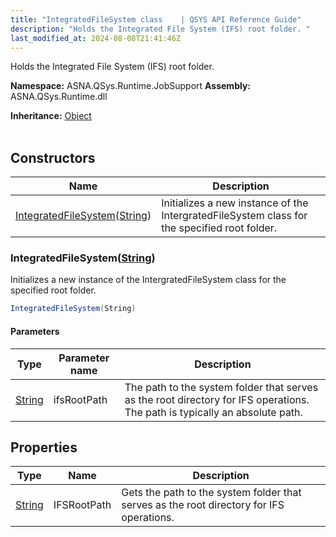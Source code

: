 ```yaml
---
title: "IntegratedFileSystem class    | QSYS API Reference Guide"
description: "Holds the Integrated File System (IFS) root folder. "
last_modified_at: 2024-08-08T21:41:46Z
---
```


Holds the Integrated File System (IFS) root folder.

**Namespace:** ASNA.QSys.Runtime.JobSupport
**Assembly:** ASNA.QSys.Runtime.dll

**Inheritance:** [Object](https://docs.microsoft.com/en-us/dotnet/api/system.object)
<br>
<br>

## Constructors

| Name | Description |
| --- | --- |
| [IntegratedFileSystem](#integratedfilesystemstring)([String](https://docs.microsoft.com/en-us/dotnet/api/system.string)) | Initializes a new instance of the IntergratedFileSystem class for the specified root folder.

### IntegratedFileSystem([String](https://docs.microsoft.com/en-us/dotnet/api/system.string))

Initializes a new instance of the IntergratedFileSystem class for the specified root folder.

```cs
IntegratedFileSystem(String)
```

#### Parameters

| Type | Parameter name | Description
| --- | --- | ---
| [String](https://docs.microsoft.com/en-us/dotnet/api/system.string) | ifsRootPath | The path to the system folder that serves as the root directory for IFS operations. The path is typically an absolute path.

## Properties

| Type | Name | Description
| --- | --- | --- 
| [String](https://learn.microsoft.com/en-us/dotnet/api/system.string?view=net-8.0) | IFSRootPath | Gets the path to the system folder that serves as the root directory for IFS operations. |
